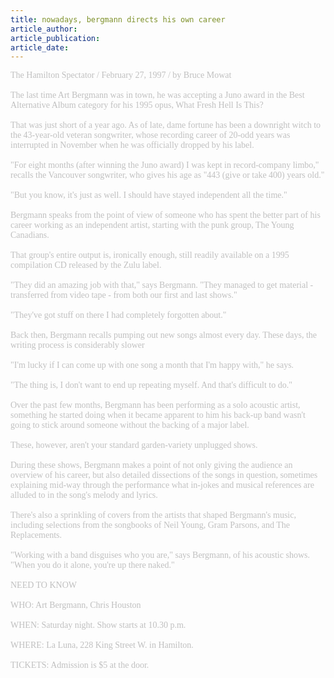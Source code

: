 ```yaml
---
title: nowadays, bergmann directs his own career
article_author: 
article_publication: 
article_date: 
---
```

<span style="color: #c0c0c0"><span style="font-family: 'book antiqua', palatino">The Hamilton Spectator / February 27, 1997 / by Bruce Mowat<br /><br />The last time Art Bergmann was in town, he was accepting a Juno award in the Best Alternative Album category for his 1995 opus, What Fresh Hell Is This?<br /><br />That was just short of a year ago. As of late, dame fortune has been a downright witch to the 43-year-old veteran songwriter, whose recording career of 20-odd years was interrupted in November when he was officially dropped by his label.<br /><br />&quot;For eight months (after winning the Juno award) I was kept in record-company limbo,&quot; recalls the Vancouver songwriter, who gives his age as &quot;443 (give or take 400) years old.&quot;<br /><br />&quot;But you know, it's just as well. I should have stayed independent all the time.&quot;<br /><br />Bergmann speaks from the point of view of someone who has spent the better part of his career working as an independent artist, starting with the punk group, The Young Canadians.<br /><br />That group's entire output is, ironically enough, still readily available on a 1995 compilation CD released by the Zulu label.<br /><br />&quot;They did an amazing job with that,&quot; says Bergmann. &quot;They managed to get material - transferred from video tape - from both our first and last shows.&quot;<br /><br />&quot;They've got stuff on there I had completely forgotten about.&quot;<br /><br />Back then, Bergmann recalls pumping out new songs almost every day. These days, the writing process is considerably slower<br /><br />&quot;I'm lucky if I can come up with one song a month that I'm happy with,&quot; he says.<br /><br />&quot;The thing is, I don't want to end up repeating myself. And that's difficult to do.&quot;<br /><br />Over the past few months, Bergmann has been performing as a solo acoustic artist, something he started doing when it became apparent to him his back-up band wasn't going to stick around someone without the backing of a major label.<br /><br />These, however, aren't your standard garden-variety unplugged shows.<br /><br />During these shows, Bergmann makes a point of not only giving the audience an overview of his career, but also detailed dissections of the songs in question, sometimes explaining mid-way through the performance what in-jokes and musical references are alluded to in the song's melody and lyrics.<br /><br />There's also a sprinkling of covers from the artists that shaped Bergmann's music, including selections from the songbooks of Neil Young, Gram Parsons, and The Replacements.<br /><br />&quot;Working with a band disguises who you are,&quot; says Bergmann, of his acoustic shows. &quot;When you do it alone, you're up there naked.&quot;<br /><br />NEED TO KNOW<br /><br />WHO: Art Bergmann, Chris Houston<br /><br />WHEN: Saturday night. Show starts at 10.30 p.m.<br /><br />WHERE: La Luna, 228 King Street W. in Hamilton.<br /><br />TICKETS: Admission is $5 at the door.<br /></span></span>
